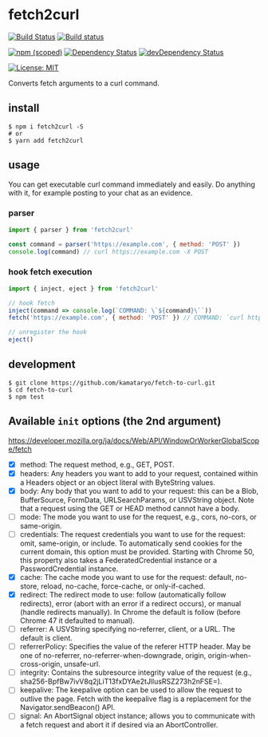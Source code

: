 # fetch2curl

[![Build Status](https://travis-ci.org/kamataryo/fetch-to-curl.svg?branch=master)](https://travis-ci.org/kamataryo/fetch-to-curl)
[![Build status](https://ci.appveyor.com/api/projects/status/yhpc128t9efo5b1k?svg=true)](https://ci.appveyor.com/project/kamataryo/fetch-to-curl)

[![npm (scoped)](https://img.shields.io/npm/v/fetch2curl.svg)](https://www.npmjs.com/package/fetch2curl)
[![Dependency Status](https://img.shields.io/david/kamataryo/fetch-to-curl.svg?style=flat)](https://david-dm.org/kamataryo/fetch-to-curl)
[![devDependency Status](https://img.shields.io/david/dev/kamataryo/fetch-to-curl.svg?style=flat)](https://david-dm.org/kamataryo/fetch-to-curl#info=devDependencies)

[![License: MIT](https://img.shields.io/badge/License-MIT-yellow.svg)](https://opensource.org/licenses/MIT)

Converts fetch arguments to a curl command.

## install

```shell
$ npm i fetch2curl -S
# or
$ yarn add fetch2curl
```

## usage

You can get executable curl command immediately and easily. Do anything with it, for example posting to your chat as an evidence.

### parser

```javascript
import { parser } from 'fetch2curl'

const command = parser('https://example.com', { method: 'POST' })
console.log(command) // curl https://example.com -X POST
```

### hook fetch execution

```javascript
import { inject, eject } from 'fetch2curl'

// hook fetch
inject(command => console.log(`COMMAND: \`${command}\``))
fetch('https://example.com', { method: 'POST' }) // COMMAND: `curl https://example.com -X POST`

// unregister the hook
eject()
```

## development

```shell
$ git clone https://github.com/kamataryo/fetch-to-curl.git
$ cd fetch-to-curl
$ npm test
```

## Available `init` options (the 2nd argument)

https://developer.mozilla.org/ja/docs/Web/API/WindowOrWorkerGlobalScope/fetch

- [x] method: The request method, e.g., GET, POST.
- [x] headers: Any headers you want to add to your request, contained within a Headers object or an object literal with ByteString values.
- [x] body: Any body that you want to add to your request: this can be a Blob, BufferSource, FormData, URLSearchParams, or USVString object. Note that a request using the GET or HEAD method cannot have a body.
- [ ] mode: The mode you want to use for the request, e.g., cors, no-cors, or same-origin.
- [ ] credentials: The request credentials you want to use for the request: omit, same-origin, or include. To automatically send cookies for the current domain, this option must be provided. Starting with Chrome 50, this property also takes a FederatedCredential instance or a PasswordCredential instance.
- [x] cache: The cache mode you want to use for the request: default, no-store, reload, no-cache, force-cache, or only-if-cached.
- [x] redirect: The redirect mode to use: follow (automatically follow redirects), error (abort with an error if a redirect occurs), or manual (handle redirects manually). In Chrome the default is follow (before Chrome 47 it defaulted to manual).
- [ ] referrer: A USVString specifying no-referrer, client, or a URL. The default is client.
- [ ] referrerPolicy: Specifies the value of the referer HTTP header. May be one of no-referrer, no-referrer-when-downgrade, origin, origin-when-cross-origin, unsafe-url.
- [ ] integrity: Contains the subresource integrity value of the request (e.g., sha256-BpfBw7ivV8q2jLiT13fxDYAe2tJllusRSZ273h2nFSE=).
- [ ] keepalive: The keepalive option can be used to allow the request to outlive the page. Fetch with the keepalive flag is a replacement for the Navigator.sendBeacon() API.
- [ ] signal: An AbortSignal object instance; allows you to communicate with a fetch request and abort it if desired via an AbortController.
